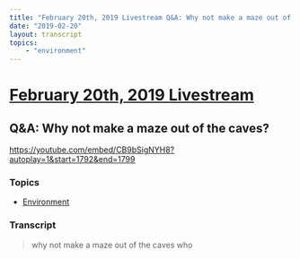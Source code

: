 ```yaml
---
title: "February 20th, 2019 Livestream Q&A: Why not make a maze out of the caves?"
date: "2019-02-20"
layout: transcript
topics:
    - "environment"
---
```

# [February 20th, 2019 Livestream](../2019-02-20.md)
## Q&A: Why not make a maze out of the caves?
https://youtube.com/embed/CB9bSigNYH8?autoplay=1&start=1792&end=1799

### Topics
* [Environment](../topics/environment.md)

### Transcript

> why not make a maze out of the caves who
